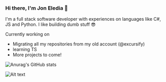### Hi there, I'm Jon Eledia 👋

I'm a full stack software developer with experiences on languages like C#, JS and Python. I like building dumb stuff 😎

Currently working on

- Migrating all my repositories from my old account (@excursify)
- learning TS
- More projects to come!

![Anurag's GitHub stats](https://github-readme-stats.vercel.app/api?username=joneledia&count_private=true&show_icons=true&theme=gruvbox)

![Alt text](https://spotify-recently-played-readme.vercel.app/api?user=12184270332)
